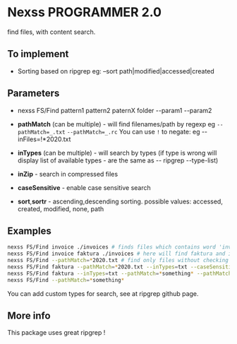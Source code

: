 # Nexss PROGRAMMER 2.0

find files, with content search.

## To implement

- Sorting based on ripgrep eg: –sort path|modified|accessed|created

## Parameters

- nexss FS/Find pattern1 pattern2 paternX folder --param1 --param2

- **pathMatch** (can be multiple) - will find filenames/path by regexp eg `--pathMatch=_.txt` `--pathMatch=_.rc`
  You can use `!` to negate: eg --inFiles=!\*2020.txt
- **inTypes** (can be multiple) - will search by types (if type is wrong will display list of available types - are the same as -- ripgrep --type-list)
- **inZip** - search in compressed files
- **caseSensitive** - enable case sensitive search
- **sort**,**sortr** - ascending,descending sorting. possible values: accessed, created, modified, none, path

## Examples

```sh
nexss FS/Find invoice ./invoices # finds files which contains word 'invoice' in the content (second or last parameter is where to look)
nexss FS/Find invoice faktura ./invoices # here will find faktura and invoice in the file content in the folder 'invoices'
nexss FS/Find --pathMatch=*2020.txt # find only files without checking the content, current folder
nexss FS/Find faktura --pathMatch=*2020.txt --inTypes=txt --caseSensitive # find in txt files, using caseSensitive, path match *2020.txts
nexss FS/Find faktura --inTypes=txt --pathMatch=*something* --pathMatch=!*8* # will match path something, but not with number 8
nexss FS/Find --pathMatch=*something*
```

You can add custom types for search, see at ripgrep github page.

## More info

This package uses great ripgrep !
